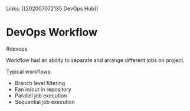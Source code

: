 Links: [[202007072135 DevOps Hub]]
# DevOps Workflow
#devops 

Workflow had an ability to separate and arrange different jobs on project.

Typical workflows:
- Branch level filtering
- Fan in/out in repository
- Parallel job execution
- Sequential job execution